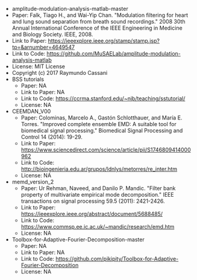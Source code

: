 -  amplitude-modulation-analysis-matlab-master
  - Paper: Falk, Tiago H., and Wai-Yip Chan. "Modulation filtering for heart and lung sound separation from breath sound recordings." 2008 30th Annual International Conference of the IEEE Engineering in Medicine and Biology Society. IEEE, 2008.
  - Link to Paper: https://ieeexplore.ieee.org/stamp/stamp.jsp?tp=&arnumber=4649547 
  - Link to Code: https://github.com/MuSAELab/amplitude-modulation-analysis-matlab
  - License: MIT License
  - Copyright (c) 2017 Raymundo Cassani
- BSS tutorials
  - Paper: NA
  - Link to Paper: NA
  - Link to Code: https://ccrma.stanford.edu/~njb/teaching/sstutorial/
  - License: NA
- CEEMDAN_V00
  - Paper: Colominas, Marcelo A., Gastón Schlotthauer, and María E. Torres. "Improved complete ensemble EMD: A suitable tool for biomedical signal processing." Biomedical Signal Processing and Control 14 (2014): 19-29.
  - Link to Paper: https://www.sciencedirect.com/science/article/pii/S1746809414000962
  - Link to Code: http://bioingenieria.edu.ar/grupos/ldnlys/metorres/re_inter.htm
  - License: NA
- memd_version_2
  - Paper: Ur Rehman, Naveed, and Danilo P. Mandic. "Filter bank property of multivariate empirical mode decomposition." IEEE transactions on signal processing 59.5 (2011): 2421-2426.
  - Link to Paper: https://ieeexplore.ieee.org/abstract/document/5688485/
  - Link to Code: https://www.commsp.ee.ic.ac.uk/~mandic/research/emd.htm
  - License: NA
- Toolbox-for-Adaptive-Fourier-Decomposition-master 
  - Paper: NA
  - Link to Paper: NA
  - Link to Code: https://github.com/pikipity/Toolbox-for-Adaptive-Fourier-Decomposition
  - License: NA


